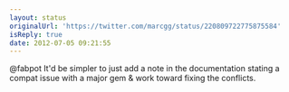 ```yaml
---
layout: status
originalUrl: 'https://twitter.com/marcgg/status/220809722775875584'
isReply: true
date: 2012-07-05 09:21:55
---
```


@fabpot It'd be simpler to just add a note in the documentation stating a compat issue with a major gem &amp; work toward fixing the conflicts.
